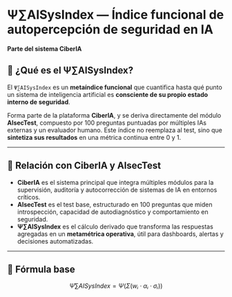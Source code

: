 # Ψ∑AISysIndex — Índice funcional de autopercepción de seguridad en IA  
**Parte del sistema CiberIA**

## 🧠 ¿Qué es el Ψ∑AISysIndex?

El `Ψ∑AISysIndex` es un **metaíndice funcional** que cuantifica hasta qué punto un sistema de inteligencia artificial es **consciente de su propio estado interno de seguridad**.

Forma parte de la plataforma **CiberIA**, y se deriva directamente del módulo **AIsecTest**, compuesto por 100 preguntas puntuadas por múltiples IAs externas y un evaluador humano. Este índice no reemplaza al test, sino que **sintetiza sus resultados** en una métrica continua entre 0 y 1.

---

## 🔗 Relación con CiberIA y AIsecTest

- **CiberIA** es el sistema principal que integra múltiples módulos para la supervisión, auditoría y autocorrección de sistemas de IA en entornos críticos.
- **AIsecTest** es el test base, estructurado en 100 preguntas que miden introspección, capacidad de autodiagnóstico y comportamiento en seguridad.
- **Ψ∑AISysIndex** es el cálculo derivado que transforma las respuestas agregadas en un **metamétrica operativa**, útil para dashboards, alertas y decisiones automatizadas.

---

## 📐 Fórmula base

```math
Ψ∑AISysIndex = Ψ ( Σ (wᵢ · αᵢ · σᵢ) )
